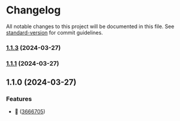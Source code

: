 # Changelog

All notable changes to this project will be documented in this file. See [standard-version](https://github.com/conventional-changelog/standard-version) for commit guidelines.

### [1.1.3](https://github.com/lagz0ne/better-fns/compare/v1.1.1...v1.1.3) (2024-03-27)

### [1.1.1](https://github.com/lagz0ne/better-fns/compare/v1.1.0...v1.1.1) (2024-03-27)

## 1.1.0 (2024-03-27)


### Features

* :rocket: ([3666705](https://github.com/lagz0ne/better-fns/commit/36667059e83fc1a9fb7887ae2b36a1f4dc875898))
